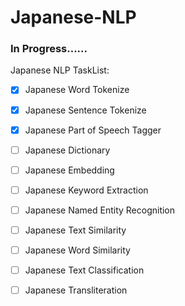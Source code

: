 # Japanese-NLP

### In Progress......

Japanese NLP TaskList:
- [x] Japanese Word Tokenize
- [x] Japanese Sentence Tokenize
- [x] Japanese Part of Speech Tagger
- [ ] Japanese Dictionary
- [ ] Japanese Embedding
- [ ] Japanese Keyword Extraction
- [ ] Japanese Named Entity Recognition
- [ ] Japanese Text Similarity
- [ ] Japanese Word Similarity
- [ ] Japanese Text Classification
- [ ] Japanese Transliteration











